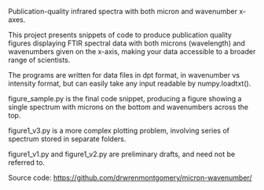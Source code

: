 Publication-quality infrared spectra with both micron and wavenumber x-axes.

This project presents snippets of code to produce publication quality figures displaying FTIR spectral data with both microns (wavelength) and wavenumbers given on the x-axis, making your data accessible to a broader range of scientists.

The programs are written for data files in dpt format, in wavenumber vs intensity format, but can easily take any input readable by numpy.loadtxt(). 

figure_sample.py is the final code snippet, producing a figure showing a single spectrum with microns on the bottom and wavenumbers across the top.

figure1_v3.py is a more complex plotting problem, involving series of spectrum stored in separate folders.

figure1_v1.py and figure1_v2.py are preliminary drafts, and need not be referred to.

Source code: https://github.com/drwrenmontgomery/micron-wavenumber/
